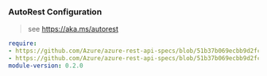 ### AutoRest Configuration

> see https://aka.ms/autorest

``` yaml
require:
- https://github.com/Azure/azure-rest-api-specs/blob/51b37b069ecbb9d2fcd300eabd4b10b7911b7d7d/specification/servicebus/resource-manager/readme.md
- https://github.com/Azure/azure-rest-api-specs/blob/51b37b069ecbb9d2fcd300eabd4b10b7911b7d7d/specification/servicebus/resource-manager/readme.go.md
module-version: 0.2.0

```